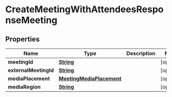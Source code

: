 

# CreateMeetingWithAttendeesResponseMeeting


## Properties

| Name | Type | Description | Notes |
|------------ | ------------- | ------------- | -------------|
|**meetingId** | [**String**](String.md) |  |  [optional] |
|**externalMeetingId** | [**String**](String.md) |  |  [optional] |
|**mediaPlacement** | [**MeetingMediaPlacement**](MeetingMediaPlacement.md) |  |  [optional] |
|**mediaRegion** | [**String**](String.md) |  |  [optional] |



